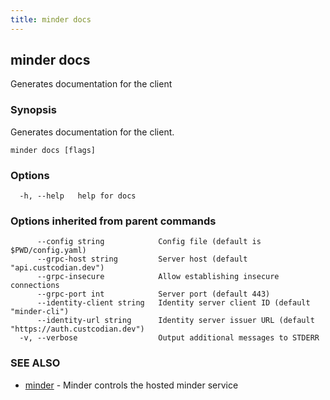 ```yaml
---
title: minder docs
---
```

## minder docs

Generates documentation for the client

### Synopsis

Generates documentation for the client.

```
minder docs [flags]
```

### Options

```
  -h, --help   help for docs
```

### Options inherited from parent commands

```
      --config string            Config file (default is $PWD/config.yaml)
      --grpc-host string         Server host (default "api.custcodian.dev")
      --grpc-insecure            Allow establishing insecure connections
      --grpc-port int            Server port (default 443)
      --identity-client string   Identity server client ID (default "minder-cli")
      --identity-url string      Identity server issuer URL (default "https://auth.custcodian.dev")
  -v, --verbose                  Output additional messages to STDERR
```

### SEE ALSO

* [minder](minder.md)	 - Minder controls the hosted minder service

